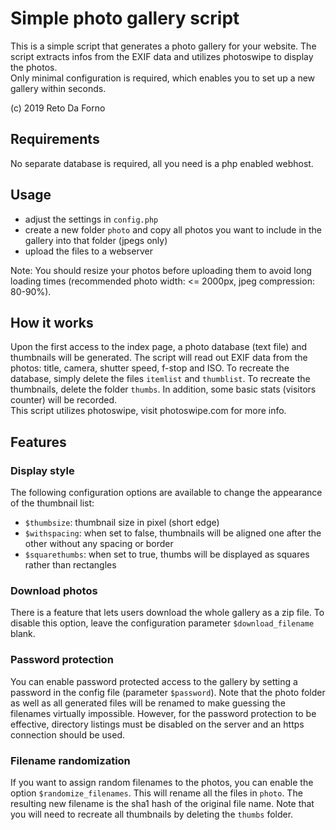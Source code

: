 # Simple photo gallery script

This is a simple script that generates a photo gallery for your website. The script extracts infos from the EXIF data and utilizes photoswipe to display the photos.  
Only minimal configuration is required, which enables you to set up a new gallery within seconds.  

(c) 2019 Reto Da Forno

## Requirements
No separate database is required, all you need is a php enabled webhost.

## Usage
- adjust the settings in `config.php`  
- create a new folder `photo` and copy all photos you want to include in the gallery into that folder (jpegs only)  
- upload the files to a webserver  

Note: You should resize your photos before uploading them to avoid long loading times (recommended photo width: <= 2000px, jpeg compression: 80-90%).

## How it works
Upon the first access to the index page, a photo database (text file) and thumbnails will be generated. The script will read out EXIF data from the photos: title, camera, shutter speed, f-stop and ISO. To recreate the database, simply delete the files `itemlist` and `thumblist`. To recreate the thumbnails, delete the folder `thumbs`.
In addition, some basic stats (visitors counter) will be recorded.  
This script utilizes photoswipe, visit photoswipe.com for more info.

## Features

### Display style
The following configuration options are available to change the appearance of the thumbnail list:
- `$thumbsize`: thumbnail size in pixel (short edge)
- `$withspacing`: when set to false, thumbnails will be aligned one after the other without any spacing or border
- `$squarethumbs`: when set to true, thumbs will be displayed as squares rather than rectangles

### Download photos
There is a feature that lets users download the whole gallery as a zip file. To disable this option, leave the configuration parameter `$download_filename` blank.

### Password protection
You can enable password protected access to the gallery by setting a password in the config file (parameter `$password`). Note that the photo folder as well as all generated files will be renamed to make guessing the filenames virtually impossible. However, for the password protection to be effective, directory listings must be disabled on the server and an https connection should be used.

### Filename randomization
If you want to assign random filenames to the photos, you can enable the option `$randomize_filenames`. This will rename all the files in `photo`. The resulting new filename is the sha1 hash of the original file name. Note that you will need to recreate all thumbnails by deleting the `thumbs` folder.
